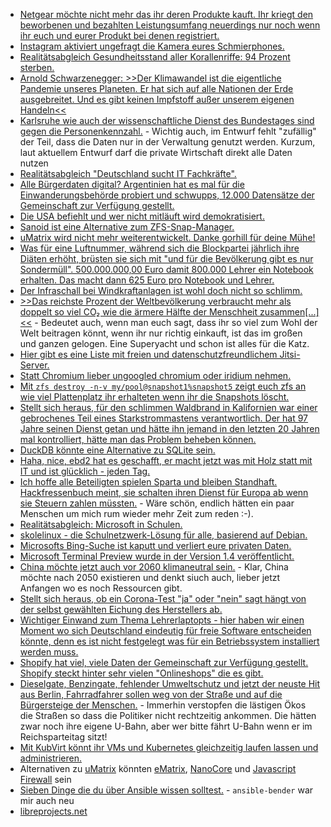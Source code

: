 * [Netgear möchte nicht mehr das ihr deren Produkte kauft. Ihr kriegt den beworbenen und bezahlten Leistungsumfang neuerdings nur noch wenn ihr euch und eurer Produkt bei denen registriert.](https://blog.fefe.de/?ts=a199cda0)
* [Instagram aktiviert ungefragt die Kamera eures Schmierphones.](https://blog.fefe.de/?ts=a1988e6e)
* [Realitätsabgleich Gesundheitsstand aller Korallenriffe: 94 Prozent sterben.](https://www.sonnenseite.com/de/wissenschaft/studie-94-prozent-der-tropischen-korallenriff-lebensraeume-gefaehrdet/)
* [Arnold Schwarzenegger: >>Der Klimawandel ist die eigentliche Pandemie unseres Planeten. Er hat sich auf alle Nationen der Erde ausgebreitet. Und es gibt keinen Impfstoff außer unserem eigenen Handeln<<](https://www.sonnenseite.com/de/umwelt/der-klimawandel-ist-die-eigentliche-pandemie-unseres-planeten/)
* [Karlsruhe wie auch der wissenschaftliche Dienst des Bundestages sind gegen die Personenkennzahl.](https://netzpolitik.org/2020/personenkennziffer-gutachten-des-bundestages-sieht-erhebliche-schwierigkeiten/#vorschaltbanner) - Wichtig auch, im Entwurf fehlt "zufällig" der Teil, dass die Daten nur in der Verwaltung genutzt werden. Kurzum, laut aktuellem Entwurf darf die private Wirtschaft direkt alle Daten nutzen
* [Realitätsabgleich "Deutschland sucht IT Fachkräfte".](https://forum.golem.de/kommentare/security/jobs-unternehmen-koennen-offene-it-stellen-immer-schwerer-besetzen/wir-bieten/137823,5753015,5753015,read.html#msg-5753015)
* [Alle Bürgerdaten digital? Argentinien hat es mal für die Einwanderungsbehörde probiert und schwupps, 12.000 Datensätze der Gemeinschaft zur Verfügung gestellt.](https://www.golem.de/news/ransomware-hunderttausende-passdaten-von-reisenden-veroeffentlicht-2009-150982.html)
* [Die USA befiehlt und wer nicht mitläuft wird demokratisiert.](https://blog.fefe.de/?ts=a197dbbc)
* [Sanoid ist eine Alternative zum ZFS-Snap-Manager.](https://github.com/jimsalterjrs/sanoid)
* [uMatrix wird nicht mehr weiterentwickelt. Danke gorhill für deine Mühe!](https://github.com/uBlockOrigin/uMatrix-issues/issues/291)
* [Was für eine Luftnummer, während sich die Blockpartei jährlich ihre Diäten erhöht, brüsten sie sich mit "und für die Bevölkerung gibt es nur Sondermüll". 500.000.000,00 Euro damit 800.000 Lehrer ein Notebook erhalten. Das macht dann 625 Euro pro Notebook und Lehrer.](https://www.stern.de/politik/deutschland/schulgipfel--bund-schiesst-500-millionen-euro-fuer-lehrer-laptops-vor-9423946.html)
* [Der Infraschall bei Windkraftanlagen ist wohl doch nicht so schlimm.](https://www.sonnenseite.com/de/energie/die-windkraft-und-die-mythen-infraschall-und-vogelschredder/)
* [>>Das reichste Prozent der Weltbevölkerung verbraucht mehr als doppelt so viel CO₂ wie die ärmere Hälfte der Menschheit zusammen[...]<<](https://netzfrauen.org/2020/09/21/rich-and-poor/) - Bedeutet auch, wenn man euch sagt, dass ihr so viel zum Wohl der Welt beitragen könnt, wenn ihr nur richtig einkauft, ist das im großen und ganzen gelogen. Eine Superyacht und schon ist alles für die Katz.
* [Hier gibt es eine Liste mit freien und datenschutzfreundlichem Jitsi-Server.](https://scheible.it/liste-mit-oeffentlichen-jitsi-meet-instanzen/)
* [Statt Chromium lieber ungoogled chromium oder iridium nehmen.](https://www.kuketz-blog.de/ungoogled-chromium-datenschutzfreundlicher-browser-fuer-videokonferenzen/)
* [Mit `zfs destroy -n-v my/pool@snapshot1%snapshot5` zeigt euch zfs an wie viel Plattenplatz ihr erhalteten wenn ihr die Snapshots löscht.](https://jrs-s.net/2020/02/08/estimating-space-occupied-by-multiple-zfs-snapshots/)
* [Stellt sich heraus, für den schlimmen Waldbrand in Kalifornien war einer gebrochenes Teil eines Starkstrommastens verantwortlich. Der hat 97 Jahre seinen Dienst getan und hätte ihn jemand in den letzten 20 Jahren mal kontrolliert, hätte man das Problem beheben können.](https://twitter.com/tubetimeus/status/1306359385656946688)
* [DuckDB könnte eine Alternative zu SQLite sein.](https://duckdb.org/)
* [Haha, nice, ebd2 hat es geschafft, er macht jetzt was mit Holz statt mit IT und ist glücklich - jeden Tag.](https://github.com/docker/cli/issues/267)
* [Ich hoffe alle Beteiligten spielen Sparta und bleiben Standhaft. Hackfressenbuch meint, sie schalten ihren Dienst für Europa ab wenn sie Steuern zahlen müssten.](https://blog.fefe.de/?ts=a1977c31) - Wäre schön, endlich hätten ein paar Menschen um mich rum wieder mehr Zeit zum reden :-).
* [Realitätsabgleich: Microsoft in Schulen.](https://www.kuketz-blog.de/bildungswesen-entlarvung-der-haeufigsten-microsoft-mythen/)
* [skolelinux - die Schulnetzwerk-Lösung für alle, basierend auf Debian.](https://www.skolelinux.de/de/)
* [Microsofts Bing-Suche ist kaputt und verliert eure privaten Daten.](https://www.kuketz-blog.de/microsoft-bing-server-leakt-personenbeziehbare-daten/)
* [Microsoft Terminal Preview wurde in der Version 1.4 veröffentlicht.](https://www.bleepingcomputer.com/news/microsoft/windows-terminal-14-released-with-hyperlink-and-jump-list-support/)
* [China möchte jetzt auch vor 2060 klimaneutral sein.](https://www.sonnenseite.com/de/politik/durchbruch-in-der-internationalen-klimapolitik-und-erfolg-der-eu-klimadiplomatie/) - Klar, China möchte nach 2050 existieren und denkt siuch auch, lieber jetzt Anfangen wo es noch Ressourcen gibt.
* [Stellt sich heraus, ob ein Corona-Test "ja" oder "nein" sagt hängt von der selbst gewählten Eichung des Herstellers ab.](https://npr.news.eulu.info/2020/09/22/ihr-coronavirus-test-ist-positiv-vielleicht-sollte-er-es-nicht-sein/)
* [Wichtiger Einwand zum Thema Lehrerlaptopts - hier haben wir einen Moment wo sich Deutschland eindeutig für freie Software entscheiden könnte, denn es ist nicht festgelegt was für ein Betriebssystem installiert werden muss.](https://www.kuketz-blog.de/800-000-laptops-fuer-lehrer-und-was-passiert-danach/)
* [Shopify hat viel, viele Daten der Gemeinschaft zur Verfügung gestellt. Shopify steckt hinter sehr vielen "Onlineshops" die es gibt.](https://www.bleepingcomputer.com/news/security/shopify-data-breach-illustrates-the-danger-of-insider-threats/)
* [Dieselgate, Benzingate, fehlender Umweltschutz und jetzt der neuste Hit aus Berlin, Fahrradfahrer sollen weg von der Straße und auf die Bürgersteige der Menschen.](https://tuxproject.de/blog/2020/09/zielkonfliktende-senatorierende) - Immerhin verstopfen die lästigen Ökos die Straßen so dass die Politiker nicht rechtzeitig ankommen. Die hätten zwar noch ihre eigene U-Bahn, aber wer bitte fährt U-Bahn wenn er im Reichsparteitag sitzt!
* [Mit KubVirt könnt ihr VMs und Kubernetes gleichzeitig laufen lassen und administrieren.](https://opensource.com/article/20/9/vms-kubernetes-kubevirt)
* Alternativen zu [uMatrix](https://github.com/gorhill/uMatrix) könnten [eMatrix](https://gitlab.com/vannilla/ematrix), [NanoCore](https://github.com/NanoAdblocker/NanoCore#nano-adblocker-core) und [Javascript Firewall](https://addons.mozilla.org/de/firefox/addon/javascript-firewall/) sein
* [Sieben Dinge die du über Ansible wissen solltest.](https://opensource.com/article/20/9/ansible) - `ansible-bender` war mir auch neu
* [libreprojects.net](https://libreprojects.net/)
